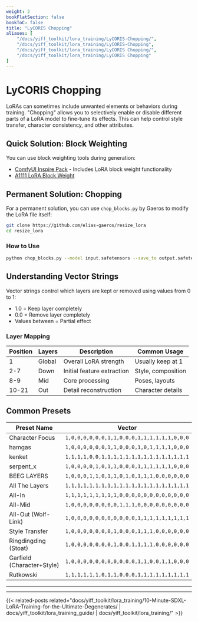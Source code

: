 ```yaml
---
weight: 2
bookFlatSection: false
bookToC: false
title: "LyCORIS Chopping"
aliases: [
    "/docs/yiff_toolkit/lora_training/LyCORIS-Chopping/",
    "/docs/yiff_toolkit/lora_training/LyCORIS-Chopping",
    "/docs/yiff_toolkit/lora_training/LyCORIS Chopping/",
    "/docs/yiff_toolkit/lora_training/LyCORIS Chopping"
]
---
```


<!--markdownlint-disable MD025 -->

# LyCORIS Chopping

LoRAs can sometimes include unwanted elements or behaviors during training. "Chopping" allows you to selectively enable or disable different parts of a LoRA model to fine-tune its effects. This can help control style transfer, character consistency, and other attributes.

## Quick Solution: Block Weighting

You can use block weighting tools during generation:

- [ComfyUI Inspire Pack](https://github.com/ltdrdata/ComfyUI-Inspire-Pack) - Includes LoRA block weight functionality
- [A1111 LoRA Block Weight](https://github.com/hako-mikan/sd-webui-lora-block-weight)

## Permanent Solution: Chopping

For a permanent solution, you can use `chop_blocks.py` by Gaeros to modify the LoRA file itself:

```bash
git clone https://github.com/elias-gaeros/resize_lora
cd resize_lora
```

### How to Use

```bash
python chop_blocks.py --model input.safetensors --save_to output.safetensors --vector "1,0,0,0,0,0,0,0,0,0,0,0,1,1,1,1,1,1,1,1,1"
```

## Understanding Vector Strings

Vector strings control which layers are kept or removed using values from 0 to 1:

- 1.0 = Keep layer completely
- 0.0 = Remove layer completely
- Values between = Partial effect

### Layer Mapping

| Position | Layers | Description | Common Usage |
| -------- | ------ | ----------- | ------------ |
| 1        | Global | Overall LoRA strength | Usually keep at 1 |
| 2-7      | Down   | Initial feature extraction | Style, composition |
| 8-9      | Mid    | Core processing | Poses, layouts |
| 10-21    | Out    | Detail reconstruction | Character details |

## Common Presets

| Preset Name | Vector |
|------------|---------|
| Character Focus | `1,0,0,0,0,0,0,1,1,0,0,0,1,1,1,1,1,1,0,0,0` |
| hamgas | `1,0,0,0,0,0,0,1,1,0,0,0,1,0,1,1,1,1,0,0,0` |
| kenket | `1,1,1,1,0,0,1,1,1,1,1,1,1,1,1,1,1,1,1,1,1` |
| serpent_x | `1,0,0,0,0,1,0,1,1,0,0,0,1,1,1,1,1,1,0,0,0` |
| BEEG LAYERS | `1,0,0,0,1,1,0,1,1,0,1,0,1,1,1,0,0,0,0,0,0` |
| All The Layers | `1,1,1,1,1,1,1,1,1,1,1,1,1,1,1,1,1,1,1,1,1` |
| All-In | `1,1,1,1,1,1,1,1,1,0,0,0,0,0,0,0,0,0,0,0,0` |
| All-Mid | `1,0,0,0,0,0,0,0,0,1,1,1,0,0,0,0,0,0,0,0,0` |
| All-Out (Wolf-Link) | `1,0,0,0,0,0,0,0,0,0,0,0,1,1,1,1,1,1,1,1,1` |
| Style Transfer | `1,0,0,0,0,0,0,0,1,0,0,0,1,1,1,0,0,0,0,0,0` |
| Ringdingding (Stoat) | `1,0,0,0,0,0,0,0,1,0,0,1,1,1,1,0,0,0,0,0,0` |
| Garfield (Character+Style) | `1,0,0,0,0,0,0,0,0,0,0,0,1,1,0,0,1,1,0,0,0` |
| Rutkowski | `1,1,1,1,1,1,0,1,1,0,0,0,1,1,1,1,1,1,1,1,1` |

---

---

{{< related-posts related="docs/yiff_toolkit/lora_training/10-Minute-SDXL-LoRA-Training-for-the-Ultimate-Degenerates/ | docs/yiff_toolkit/lora_training_guide/ | docs/yiff_toolkit/lora_training/" >}}
